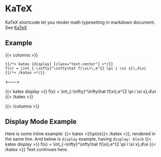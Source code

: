 # KaTeX

KaTeX shortcode let you render math typesetting in markdown document. See [KaTeX](https://katex.org/)

## Example
{{< columns >}}

```
{{/*< katex [display] [class="text-center"] >*/}}
f(x) = \int_{-\infty}^\infty\hat f(\xi)\,e^{2 \pi i \xi x}\,d\xi
{{/*< /katex >*/}}
```

<--->

{{< katex display >}}
f(x) = \int_{-\infty}^\infty\hat f(\xi)\,e^{2 \pi i \xi x}\,d\xi
{{< /katex >}}

{{< /columns >}}

## Display Mode Example

Here is some inline example: {{< katex >}}\pi(x){{< /katex >}}, rendered in the same line. And below is `display` example, having `display: block`
{{< katex display >}}
f(x) = \int_{-\infty}^\infty\hat f(\xi)\,e^{2 \pi i \xi x}\,d\xi
{{< /katex >}}
Text continues here.
